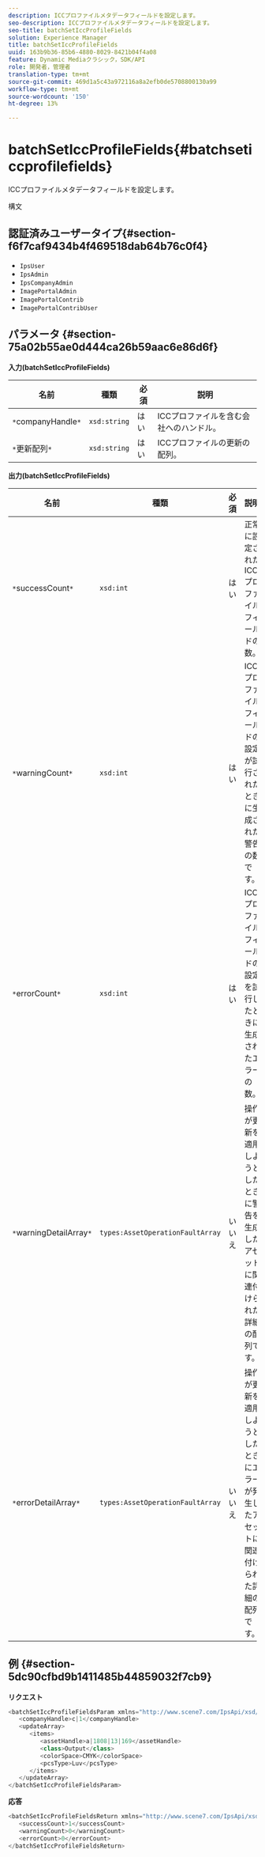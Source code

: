 ```yaml
---
description: ICCプロファイルメタデータフィールドを設定します。
seo-description: ICCプロファイルメタデータフィールドを設定します。
seo-title: batchSetIccProfileFields
solution: Experience Manager
title: batchSetIccProfileFields
uuid: 163b9b36-85b6-4880-8029-8421b04f4a08
feature: Dynamic Mediaクラシック，SDK/API
role: 開発者，管理者
translation-type: tm+mt
source-git-commit: 469d1a5c43a972116a8a2efb0de5708800130a99
workflow-type: tm+mt
source-wordcount: '150'
ht-degree: 13%

---
```



# batchSetIccProfileFields{#batchseticcprofilefields}

ICCプロファイルメタデータフィールドを設定します。

構文

## 認証済みユーザータイプ{#section-f6f7caf9434b4f469518dab64b76c0f4}

* `IpsUser`
* `IpsAdmin`
* `IpsCompanyAdmin`
* `ImagePortalAdmin`
* `ImagePortalContrib`
* `ImagePortalContribUser`

## パラメータ {#section-75a02b55ae0d444ca26b59aac6e86d6f}

**入力(batchSetIccProfileFields)**

| 名前 | 種類 | 必須 | 説明 |
|---|---|---|---|
| `*`companyHandle`*` | `xsd:string` | はい | ICCプロファイルを含む会社へのハンドル。 |
| `*`更新配列`*` | `xsd:string` | はい | ICCプロファイルの更新の配列。 |

**出力(batchSetIccProfileFields)**

| 名前 | 種類 | 必須 | 説明 |
|---|---|---|---|
| `*`successCount`*` | `xsd:int` | はい | 正常に設定されたICCプロファイルフィールドの数。 |
| `*`warningCount`*` | `xsd:int` | はい | ICCプロファイルフィールドの設定が試行されたときに生成された警告の数です。 |
| `*`errorCount`*` | `xsd:int` | はい | ICCプロファイルフィールドの設定を試行したときに生成されたエラーの数。 |
| `*`warningDetailArray`*` | `types:AssetOperationFaultArray` | いいえ | 操作が更新を適用しようとしたときに警告を生成したアセットに関連付けられた詳細の配列です。 |
| `*`errorDetailArray`*` | `types:AssetOperationFaultArray` | いいえ | 操作が更新を適用しようとしたときにエラーが発生したアセットに関連付けられた詳細の配列です。 |

## 例 {#section-5dc90cfbd9b1411485b44859032f7cb9}

**リクエスト**

```java
<batchSetIccProfileFieldsParam xmlns="http://www.scene7.com/IpsApi/xsd/2009-07-31">
   <companyHandle>c|1</companyHandle>
   <updateArray>
      <items>
         <assetHandle>a|1808|13|169</assetHandle>
         <class>Output</class>
         <colorSpace>CMYK</colorSpace>
         <pcsType>Luv</pcsType>
      </items>
   </updateArray>
</batchSetIccProfileFieldsParam>
```

**応答**

```java
<batchSetIccProfileFieldsReturn xmlns="http://www.scene7.com/IpsApi/xsd/2009-07-31">
   <successCount>1</successCount>
   <warningCount>0</warningCount>
   <errorCount>0</errorCount>
</batchSetIccProfileFieldsReturn>
```

